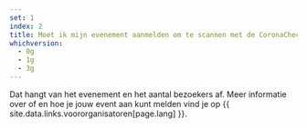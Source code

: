 ```yaml
---
set: 1
index: 2
title: Moet ik mijn evenement aanmelden om te scannen met de CoronaCheck Scanner app?
whichversion:
  - 0g
  - 1g
  - 3g
---
```

Dat hangt van het evenement en het aantal bezoekers af. Meer informatie over of en hoe je jouw event aan kunt melden vind je op {{ site.data.links.voororganisatoren[page.lang] }}.  
